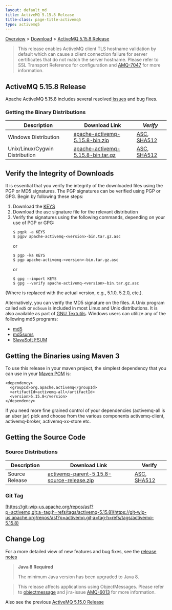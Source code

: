 ```yaml
---
layout: default_md
title: ActiveMQ 5.15.8 Release 
title-class: page-title-activemq5
type: activemq5
---
```


[Overview](overview) > [Download](download) > [ActiveMQ 5.15.8 Release](activemq-5158-release)

> This release enables ActiveMQ client TLS hostname validation by default which can cause a client connection failure for server certificates that do not match the server hostname. Please refer to SSL Transport Reference for configuration and [AMQ-7047](https://issues.apache.org/jira/browse/AMQ-7047?src=confmacro) for more information.

ActiveMQ 5.15.8 Release
-----------------------

Apache ActiveMQ 5.15.8 includes several resolved[ issues](https://issues.apache.org/jira/secure/ReleaseNote.jspa?projectId=12311210&version=12344359) and bug fixes.

### Getting the Binary Distributions

Description|Download Link|_Verify_
---|---|---
Windows Distribution|[apache-activemq-5.15.8-bin.zip](http://archive.apache.org/dist/activemq/5.15.8/apache-activemq-5.15.8-bin.zip)|[ASC](https://archive.apache.org/dist/activemq/5.15.8/apache-activemq-5.15.8-bin.zip.asc), [SHA512](https://archive.apache.org/dist/activemq/5.15.8/apache-activemq-5.15.8-bin.zip.sha512)
Unix/Linux/Cygwin Distribution|[apache-activemq-5.15.8-bin.tar.gz](http://archive.apache.org/dist/activemq/5.15.8/apache-activemq-5.15.8-bin.tar.gz)|[ASC](https://archive.apache.org/dist/activemq/5.15.8/apache-activemq-5.15.8-bin.tar.gz.asc), [SHA512](https://archive.apache.org/dist/activemq/5.15.8/apache-activemq-5.15.8-bin.tar.gz.sha512)

Verify the Integrity of Downloads
---------------------------------

It is essential that you verify the integrity of the downloaded files using the PGP or MD5 signatures. The PGP signatures can be verified using PGP or GPG. Begin by following these steps:

1.  Download the [KEYS](http://www.apache.org/dist/activemq/KEYS)
2.  Download the asc signature file for the relevant distribution
3.  Verify the signatures using the following commands, depending on your use of PGP or GPG:
    ```
    $ pgpk -a KEYS
    $ pgpv apache-activemq-<version>-bin.tar.gz.asc
    ```
    or
    ```
    $ pgp -ka KEYS
    $ pgp apache-activemq-<version>-bin.tar.gz.asc
    ```
    or
    ```
    $ gpg --import KEYS
    $ gpg --verify apache-activemq-<version>-bin.tar.gz.asc
    ```

(Where <version> is replaced with the actual version, e.g., 5.1.0, 5.2.0, etc.).

Alternatively, you can verify the MD5 signature on the files. A Unix program called `md5` or `md5sum` is included in most Linux and Unix distributions. It is also available as part of [GNU Textutils](http://www.gnu.org/software/textutils/textutils.html). Windows users can utilize any of the following md5 programs:

*   [md5](http://www.fourmilab.ch/md5/)
*   [md5sums](http://www.pc-tools.net/win32/md5sums/)
*   [SlavaSoft FSUM](http://www.slavasoft.com/fsum/)

Getting the Binaries using Maven 3
----------------------------------

To use this release in your maven project, the simplest dependency that you can use in your [Maven POM](http://maven.apache.org/guides/introduction/introduction-to-the-pom.html) is:
```
<dependency>
  <groupId>org.apache.activemq</groupId>
  <artifactId>activemq-all</artifactId>
  <version>5.15.8</version>
</dependency>
```
If you need more fine grained control of your dependencies (activemq-all is an uber jar) pick and choose from the various components activemq-client, activemq-broker, activemq-xx-store etc.

Getting the Source Code
-----------------------

### Source Distributions

Description|Download Link|Verify
---|---|---
Source Release|[activemq-parent-5.15.8-source-release.zip](https://archive.apache.org/dist/activemq/5.15.8/activemq-parent-5.15.8-source-release.zip)|[ASC](https://archive.apache.org/dist/activemq/5.15.8/activemq-parent-5.15.8-source-release.zip.asc), [SHA512](https://archive.apache.org/dist/activemq/5.15.8/activemq-parent-5.15.8-source-release.zip.sha512)

### Git Tag

[https://git-wip-us.apache.org/repos/asf?p=activemq.git;a=tag;h=refs/tags/activemq-5.15.8](https://git-wip-us.apache.org/repos/asf?p=activemq.git;a=tag;h=refs/tags/activemq-5.15.8)

Change Log
----------

For a more detailed view of new features and bug fixes, see the [release notes](https://issues.apache.org/jira/secure/ReleaseNote.jspa?projectId=12311210&version=12341669)

> **Java 8 Required**
> 
> The minimum Java version has been upgraded to Java 8.

> This release affects applications using ObjectMessages. Please refer to [objectmessage](objectmessage) and jira-issue [AMQ-6013](https://issues.apache.org/jira/browse/AMQ-6013) for more information.

Also see the previous [ActiveMQ 5.15.0 Release](activemq-5150-release)

